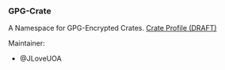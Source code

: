 ### GPG-Crate

A Namespace for GPG-Encrypted Crates.
[Crate Profile (DRAFT)](https://uoa-eresearch.github.io/GPG-ro-crate-profile/)

Maintainer: 
- @JLoveUOA